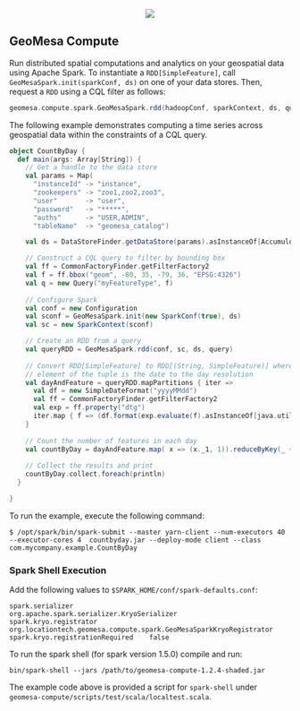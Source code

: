 <p align="center"><a href="http://geomesa.github.io"><img src="https://raw.githubusercontent.com/geomesa/geomesa.github.io/master/img/geomesa-2x.png"></img></a></p>

## GeoMesa Compute

Run distributed spatial computations and analytics on your geospatial
data using Apache Spark.  To instantiate a ```RDD[SimpleFeature]```,
call ```GeoMesaSpark.init(sparkConf, ds)``` on one of your data stores.
Then, request a ```RDD``` using a CQL filter as follows:

```scala
geomesa.compute.spark.GeoMesaSpark.rdd(hadoopConf, sparkContext, ds, query)
```

The following example demonstrates computing a time series across
geospatial data within the constraints of a CQL query.

```scala
object CountByDay {
  def main(args: Array[String]) {
    // Get a handle to the data store
    val params = Map(
      "instanceId" -> "instance",
      "zookeepers" -> "zoo1,zoo2,zoo3",
      "user"       -> "user",
      "password"   -> "*****",
      "auths"      -> "USER,ADMIN",
      "tableName"  -> "geomesa_catalog")

    val ds = DataStoreFinder.getDataStore(params).asInstanceOf[AccumuloDataStore]

    // Construct a CQL query to filter by bounding box
    val ff = CommonFactoryFinder.getFilterFactory2
    val f = ff.bbox("geom", -80, 35, -79, 36, "EPSG:4326")
    val q = new Query("myFeatureType", f)
    
    // Configure Spark    
    val conf = new Configuration
    val sconf = GeoMesaSpark.init(new SparkConf(true), ds)
    val sc = new SparkContext(sconf)

    // Create an RDD from a query
    val queryRDD = GeoMesaSpark.rdd(conf, sc, ds, query)
    
    // Convert RDD[SimpleFeature] to RDD[(String, SimpleFeature)] where the first
    // element of the tuple is the date to the day resolution
    val dayAndFeature = queryRDD.mapPartitions { iter =>
      val df = new SimpleDateFormat("yyyyMMdd")
      val ff = CommonFactoryFinder.getFilterFactory2
      val exp = ff.property("dtg")
      iter.map { f => (df.format(exp.evaluate(f).asInstanceOf[java.util.Date]), f) }
    }
    
    // Count the number of features in each day
    val countByDay = dayAndFeature.map( x => (x._1, 1)).reduceByKey(_ + _) 
    
    // Collect the results and print
    countByDay.collect.foreach(println)
  }

}
```

To run the example, execute the following command:

```shell
$ /opt/spark/bin/spark-submit --master yarn-client --num-executors 40 --executor-cores 4  countbyday.jar --deploy-mode client --class com.mycompany.example.CountByDay
```

### Spark Shell Execution

Add the following values to `$SPARK_HOME/conf/spark-defaults.conf`:

```
spark.serializer                   org.apache.spark.serializer.KryoSerializer
spark.kryo.registrator             org.locationtech.geomesa.compute.spark.GeoMesaSparkKryoRegistrator
spark.kryo.registrationRequired    false
```

To run the spark shell (for spark version 1.5.0) compile and run:

    bin/spark-shell --jars /path/to/geomesa-compute-1.2.4-shaded.jar

The example code above is provided a script for `spark-shell` under `geomesa-compute/scripts/test/scala/localtest.scala`.

